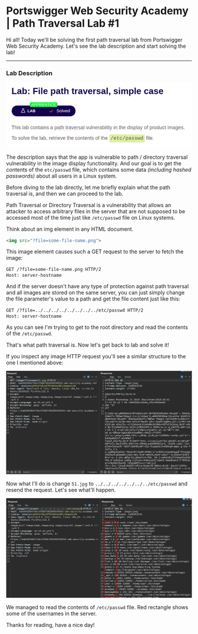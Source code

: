 # Portswigger Web Security Academy | Path Traversal Lab #1

Hi all! Today we'll be solving the first path traversal lab from Portswigger Web Security Academy. Let's see the lab description and start solving the lab!

---

### Lab Description

![Lab Desc](./images/path-travesal-1-lab-desc.png)

The description says that the app is vulnerable to path / directory traversal vulnerability in the image display functionality. And our goal is to get the contents of the `etc/passwd` file, which contains some data *(including hashed passwords)* about all users in a Linux system.

Before diving to the lab directly, let me briefly explain what the path traversal is, and then we can proceed to the lab.

Path Traversal or Directory Traversal is a vulnerability that allows an attacker to access arbitrary files in the server that are not supposed to be accessed most of the time just like `/etc/passwd` file on Linux systems.

Think about an img element in any HTML document.

```html
<img src="?file=some-file-name.png">
```

This image element causes such a GET request to the server to fetch the image:

```http
GET /?file=some-file-name.png HTTP/2
Host: server-hostname
```

And if the server doesn't have any type of protection against path traversal and all images are stored on the same server, you can just simply change the file parameter's value to a path and get the file content just like this:

```http
GET /?file=../../../../../../../../etc/passwd HTTP/2
Host: server-hostname
```

As you can see I'm trying to get to the root directory and read the contents of the `/etc/passwd`.

That's what path traversal is. Now let's get back to lab and solve it!

If you inspect any image HTTP request you'll see a similar structure to the one I mentioned above:

![Image Request](./images/path-travesal-1-image-request.png)

Now what I'll do is change `51.jpg` to `../../../../../../../etc/passwd` and resend the request. Let's see what'll happen.

![Altered Request](./images/path-travesal-1-altered-request.png)

We managed to read the contents of `/etc/passwd` file. Red rectangle shows some of the usernames in the server.

Thanks for reading, have a nice day!